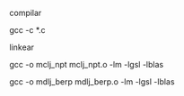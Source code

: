 compilar

gcc -c *.c

linkear

gcc -o mclj_npt mclj_npt.o -lm -lgsl -lblas

gcc -o mdlj_berp mdlj_berp.o -lm -lgsl -lblas
